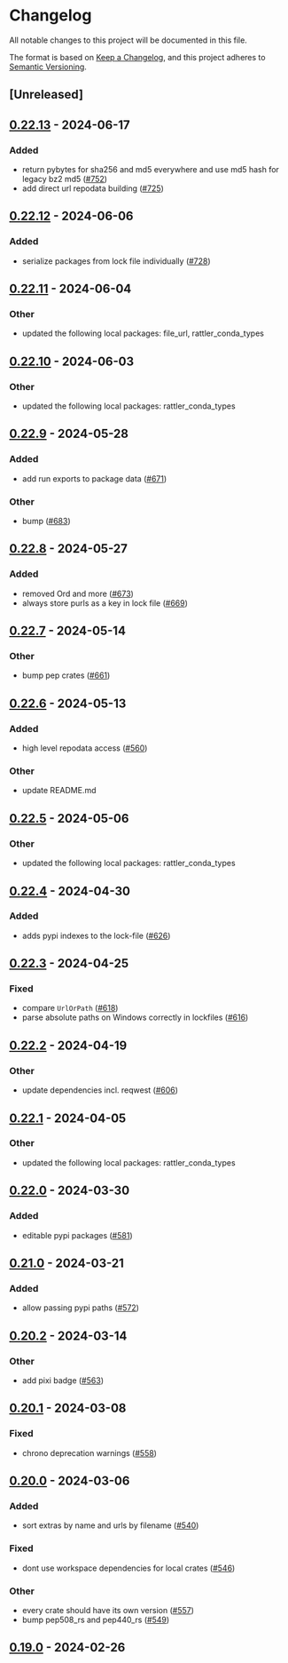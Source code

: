 # Changelog
All notable changes to this project will be documented in this file.

The format is based on [Keep a Changelog](https://keepachangelog.com/en/1.0.0/),
and this project adheres to [Semantic Versioning](https://semver.org/spec/v2.0.0.html).

## [Unreleased]

## [0.22.13](https://github.com/mamba-org/rattler/compare/rattler_lock-v0.22.12...rattler_lock-v0.22.13) - 2024-06-17

### Added
- return pybytes for sha256 and md5 everywhere and use md5 hash for legacy bz2 md5 ([#752](https://github.com/mamba-org/rattler/pull/752))
- add direct url repodata building ([#725](https://github.com/mamba-org/rattler/pull/725))

## [0.22.12](https://github.com/mamba-org/rattler/compare/rattler_lock-v0.22.11...rattler_lock-v0.22.12) - 2024-06-06

### Added
- serialize packages from lock file individually ([#728](https://github.com/mamba-org/rattler/pull/728))

## [0.22.11](https://github.com/baszalmstra/rattler/compare/rattler_lock-v0.22.10...rattler_lock-v0.22.11) - 2024-06-04

### Other
- updated the following local packages: file_url, rattler_conda_types

## [0.22.10](https://github.com/mamba-org/rattler/compare/rattler_lock-v0.22.9...rattler_lock-v0.22.10) - 2024-06-03

### Other
- updated the following local packages: rattler_conda_types

## [0.22.9](https://github.com/mamba-org/rattler/compare/rattler_lock-v0.22.8...rattler_lock-v0.22.9) - 2024-05-28

### Added
- add run exports to package data ([#671](https://github.com/mamba-org/rattler/pull/671))

### Other
- bump ([#683](https://github.com/mamba-org/rattler/pull/683))

## [0.22.8](https://github.com/mamba-org/rattler/compare/rattler_lock-v0.22.7...rattler_lock-v0.22.8) - 2024-05-27

### Added
- removed Ord and more ([#673](https://github.com/mamba-org/rattler/pull/673))
- always store purls as a key in lock file ([#669](https://github.com/mamba-org/rattler/pull/669))

## [0.22.7](https://github.com/mamba-org/rattler/compare/rattler_lock-v0.22.6...rattler_lock-v0.22.7) - 2024-05-14

### Other
- bump pep crates ([#661](https://github.com/mamba-org/rattler/pull/661))

## [0.22.6](https://github.com/mamba-org/rattler/compare/rattler_lock-v0.22.5...rattler_lock-v0.22.6) - 2024-05-13

### Added
- high level repodata access ([#560](https://github.com/mamba-org/rattler/pull/560))

### Other
- update README.md

## [0.22.5](https://github.com/mamba-org/rattler/compare/rattler_lock-v0.22.4...rattler_lock-v0.22.5) - 2024-05-06

### Other
- updated the following local packages: rattler_conda_types

## [0.22.4](https://github.com/mamba-org/rattler/compare/rattler_lock-v0.22.3...rattler_lock-v0.22.4) - 2024-04-30

### Added
- adds pypi indexes to the lock-file ([#626](https://github.com/mamba-org/rattler/pull/626))

## [0.22.3](https://github.com/mamba-org/rattler/compare/rattler_lock-v0.22.2...rattler_lock-v0.22.3) - 2024-04-25

### Fixed
- compare `UrlOrPath` ([#618](https://github.com/mamba-org/rattler/pull/618))
- parse absolute paths on Windows correctly in lockfiles ([#616](https://github.com/mamba-org/rattler/pull/616))

## [0.22.2](https://github.com/mamba-org/rattler/compare/rattler_lock-v0.22.1...rattler_lock-v0.22.2) - 2024-04-19

### Other
- update dependencies incl. reqwest ([#606](https://github.com/mamba-org/rattler/pull/606))

## [0.22.1](https://github.com/baszalmstra/rattler/compare/rattler_lock-v0.22.0...rattler_lock-v0.22.1) - 2024-04-05

### Other
- updated the following local packages: rattler_conda_types

## [0.22.0](https://github.com/mamba-org/rattler/compare/rattler_lock-v0.21.0...rattler_lock-v0.22.0) - 2024-03-30

### Added
- editable pypi packages ([#581](https://github.com/mamba-org/rattler/pull/581))

## [0.21.0](https://github.com/mamba-org/rattler/compare/rattler_lock-v0.20.2...rattler_lock-v0.21.0) - 2024-03-21

### Added
- allow passing pypi paths ([#572](https://github.com/mamba-org/rattler/pull/572))

## [0.20.2](https://github.com/mamba-org/rattler/compare/rattler_lock-v0.20.1...rattler_lock-v0.20.2) - 2024-03-14

### Other
- add pixi badge ([#563](https://github.com/mamba-org/rattler/pull/563))

## [0.20.1](https://github.com/mamba-org/rattler/compare/rattler_lock-v0.20.0...rattler_lock-v0.20.1) - 2024-03-08

### Fixed
- chrono deprecation warnings ([#558](https://github.com/mamba-org/rattler/pull/558))

## [0.20.0](https://github.com/mamba-org/rattler/compare/rattler_lock-v0.19.0...rattler_lock-v0.20.0) - 2024-03-06

### Added
- sort extras by name and urls by filename ([#540](https://github.com/mamba-org/rattler/pull/540))

### Fixed
- dont use workspace dependencies for local crates ([#546](https://github.com/mamba-org/rattler/pull/546))

### Other
- every crate should have its own version ([#557](https://github.com/mamba-org/rattler/pull/557))
- bump pep508_rs and pep440_rs ([#549](https://github.com/mamba-org/rattler/pull/549))

## [0.19.0](https://github.com/baszalmstra/rattler/compare/rattler_lock-v0.18.0...rattler_lock-v0.19.0) - 2024-02-26
